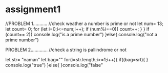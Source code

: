 # assignment1
//PROBLEM 1...........
//check weather a number is prime or not
let num= 13;
let count= 0;
for (let i=0;i<=num;i++);
if (num%i==0){
count++;
}
}
if (count== 2){
console.log("is a prime number")
}else(
console.log("not a prime number")


PROBLEM 2.............
//check a string is pallindrome or not

let str= "naman"
let bag=""
for(i=str.length;i>=1;i++){
if((bag=srt){
}
console.log("true")
}else{
}console.log("false"
